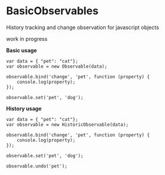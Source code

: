 BasicObservables
================

History tracking and change observation for javascript objects

work in progress

**Basic usage**

    var data = { "pet": "cat"};
    var observable = new Observable(data);

    observable.bind('change', 'pet', function (property) {
        console.log(property);
    });

    observable.set('pet', 'dog');

**History usage**

    var data = { "pet": "cat"};
    var observable = new HistoricObservable(data);
    
    observable.bind('change', 'pet', function (property) {
        console.log(property);
    });

    observable.set('pet', 'dog');

    observable.undo('pet');
